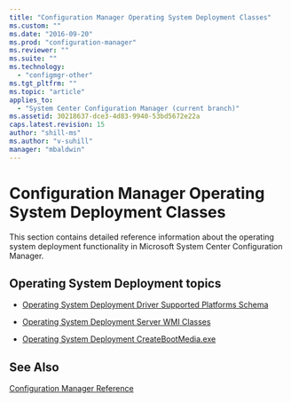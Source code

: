 ```yaml
---
title: "Configuration Manager Operating System Deployment Classes"
ms.custom: ""
ms.date: "2016-09-20"
ms.prod: "configuration-manager"
ms.reviewer: ""
ms.suite: ""
ms.technology: 
  - "configmgr-other"
ms.tgt_pltfrm: ""
ms.topic: "article"
applies_to: 
  - "System Center Configuration Manager (current branch)"
ms.assetid: 30218637-dce3-4d83-9940-53bd5672e22a
caps.latest.revision: 15
author: "shill-ms"
ms.author: "v-suhill"
manager: "mbaldwin"
---
```

# Configuration Manager Operating System Deployment Classes
This section contains detailed reference information about the operating system deployment functionality in Microsoft System Center Configuration Manager.  
  
## Operating System Deployment topics  
  
-   [Operating System Deployment Driver Supported Platforms Schema](../../../develop/reference/osd/operating-system-deployment-driver-supported-platforms-schema.md)  
  
-   [Operating System Deployment Server WMI Classes](../../../develop/reference/osd/operating-system-deployment-server-wmi-classes.md)  
  
-   [Operating System Deployment CreateBootMedia.exe](../../../develop/reference/osd/operating-system-deployment-createmedia.exe.md)  
  
## See Also  
 [Configuration Manager Reference](../../../develop/reference/configuration-manager-reference.md)